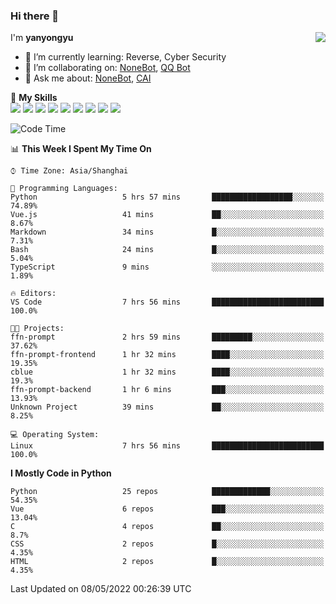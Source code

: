 ### Hi there 👋

<a href="#">
  <img align="right" src="https://github-readme-stats.vercel.app/api?username=yanyongyu&count_private=true&show_icons=true&bg_color=15,f2f7fd,E0EAFC" />
</a>

I'm **yanyongyu**

- 🌱 I’m currently learning: Reverse, Cyber Security
- 👯 I’m collaborating on: [NoneBot](https://github.com/nonebot), [QQ Bot](https://github.com/Mrs4s/go-cqhttp)
- 💬 Ask me about: [NoneBot](https://github.com/nonebot), [CAI](https://github.com/cscs181/CAI)

🌟 **My Skills**  
![](https://img.shields.io/badge/-Python-3e74a2?style=flat-square&logo=Python&logoColor=fff)
![](https://img.shields.io/badge/-Node.js-339933?style=flat-square&logo=Node.js&logoColor=fff)
![](https://img.shields.io/badge/-Vue-4fc08d?style=flat-square&logo=Vue.js&logoColor=fff)
![](https://img.shields.io/badge/-React-2d98ce?style=flat-square&logo=React&logoColor=fff)
![](https://img.shields.io/badge/-Docker-2496ED?style=flat-square&logo=Docker&logoColor=fff)
![](https://img.shields.io/badge/-Linux-000000?style=flat-square&logo=Linux&logoColor=fff)
![](https://img.shields.io/badge/-MySQL-4479A1?style=flat-square&logo=MySQL&logoColor=fff)
![](https://img.shields.io/badge/-Redis-DC382D?style=flat-square&logo=Redis&logoColor=fff)
![](https://img.shields.io/badge/-MongoDB-47A248?style=flat-square&logo=MongoDB&logoColor=fff)

<!--START_SECTION:waka-->
![Code Time](http://img.shields.io/badge/Code%20Time-0-blue)

📊 **This Week I Spent My Time On** 

```text
⌚︎ Time Zone: Asia/Shanghai

💬 Programming Languages: 
Python                   5 hrs 57 mins       ██████████████████░░░░░░░   74.89% 
Vue.js                   41 mins             ██░░░░░░░░░░░░░░░░░░░░░░░   8.67% 
Markdown                 34 mins             █░░░░░░░░░░░░░░░░░░░░░░░░   7.31% 
Bash                     24 mins             █░░░░░░░░░░░░░░░░░░░░░░░░   5.04% 
TypeScript               9 mins              ░░░░░░░░░░░░░░░░░░░░░░░░░   1.89%

🔥 Editors: 
VS Code                  7 hrs 56 mins       █████████████████████████   100.0%

🐱‍💻 Projects: 
ffn-prompt               2 hrs 59 mins       █████████░░░░░░░░░░░░░░░░   37.62% 
ffn-prompt-frontend      1 hr 32 mins        ████░░░░░░░░░░░░░░░░░░░░░   19.35% 
cblue                    1 hr 32 mins        ████░░░░░░░░░░░░░░░░░░░░░   19.3% 
ffn-prompt-backend       1 hr 6 mins         ███░░░░░░░░░░░░░░░░░░░░░░   13.93% 
Unknown Project          39 mins             ██░░░░░░░░░░░░░░░░░░░░░░░   8.25%

💻 Operating System: 
Linux                    7 hrs 56 mins       █████████████████████████   100.0%

```

**I Mostly Code in Python** 

```text
Python                   25 repos            █████████████░░░░░░░░░░░░   54.35% 
Vue                      6 repos             ███░░░░░░░░░░░░░░░░░░░░░░   13.04% 
C                        4 repos             ██░░░░░░░░░░░░░░░░░░░░░░░   8.7% 
CSS                      2 repos             █░░░░░░░░░░░░░░░░░░░░░░░░   4.35% 
HTML                     2 repos             █░░░░░░░░░░░░░░░░░░░░░░░░   4.35%

```



 Last Updated on 08/05/2022 00:26:39 UTC
<!--END_SECTION:waka-->
